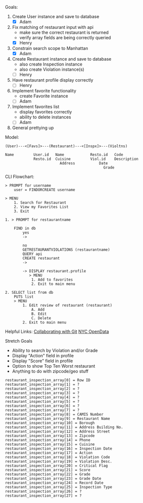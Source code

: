 Goals:

1. Create User instance and save to database
   - [x] Adam

2. Fix matching of restaurant input with api
   - make sure the correct restaurant is returned
   - verify array fields are being correctly queried
   - [x] Henry

3. Constrain search scope to Manhattan
   - [x] Adam

4. Create Restaurant instance and save to database
   - also create Inspection instance
   - also create Violation instance(s)
   - [ ] Henry

5. Have restaurant profile display correctly
   - [ ] Henry

6. Implement favorite functionality
   - create Favorite instance
   - [ ] Adam

7. Implement favorites list
   - display favorites correctly
   - ability to delete instances
   - [ ] Adam

8. General prettying up

Model:
```
(User)---<[Favs]>---(Restaurant)---<[Inspx]>---(Violtns)

Name	     User.id   Name	           Resto.id   Code
	         Resto.id  Cuisine	       Viol.id    Description
		                 Address	       Date
				                             Grade
```

CLI Flowchart:

```
> PROMPT for username
	user = FINDORCREATE username

> MENU
	1. Search for Restaurant
	2. View my Favorites List
	3. Exit

1. > PROMPT for restaurantname

	FIND in db
		yes
		->

		no
		GETRESTAURANTVIOLATIONS (restaurantname)
		QUERY api
		CREATE restaurant
		->

		-> DISPLAY restaurant.profile
		   > MENU
			1. Add to favorites
			2. Exit to main menu

2. SELECT list from db
	PUTS list
	> MENU
		1. Edit review of restaurant (restaurant)
			A. Add
			B. Edit
			C. Delete
		2. Exit to main menu
```

Helpful Links:
[Collaborating with Git](https://github.com/learn-co-students/collaborating-with-git-crash-course)
[NYC OpenData](https://data.cityofnewyork.us/Health/DOHMH-New-York-City-Restaurant-Inspection-Results/43nn-pn8j/data)

Stretch Goals
- Ability to search by Violation and/or Grade
- Display "Action" field in profile
- Display "Score" field in profile
- Option to show Top Ten Worst restaurant
- Anything to do with zipcode/geo stuff

```
restaurant_inspection_array[0] = Row ID
restaurant_inspection_array[1] = ?
restaurant_inspection_array[2] = ?
restaurant_inspection_array[3] = ?
restaurant_inspection_array[4] = ?
restaurant_inspection_array[5] = ?
restaurant_inspection_array[6] = ?
restaurant_inspection_array[7] = ?
restaurant_inspection_array[8] = CAMIS Number
restaurant_inspection_array[9] = Restaurant Name
restaurant_inspection_array[10] = Borough
restaurant_inspection_array[11] = Address Building No.
restaurant_inspection_array[12] = Address Street
restaurant_inspection_array[13] = Zipcode
restaurant_inspection_array[14] = Phone
restaurant_inspection_array[15] = Cuisine
restaurant_inspection_array[16] = Inspection Date
restaurant_inspection_array[17] = Action
restaurant_inspection_array[18] = Violation Code
restaurant_inspection_array[19] = Violation Desc.
restaurant_inspection_array[20] = Critical Flag
restaurant_inspection_array[21] = Score
restaurant_inspection_array[22] = Grade
restaurant_inspection_array[23] = Grade Date
restaurant_inspection_array[24] = Record Date
restaurant_inspection_array[25] = Inspection Type
restaurant_inspection_array[26] = ?
restaurant_inspection_array[27] = ?
```

